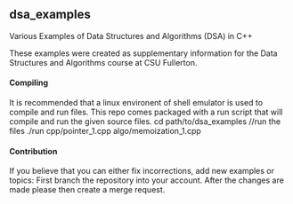 ## dsa_examples
Various Examples of Data Structures and Algorithms (DSA) in C++

These examples were created as supplementary information for the 
Data Structures and Algorithms course at CSU Fullerton. 

#### Compiling
It is recommended that a linux environent of shell emulator is used to compile and run files.
This repo comes packaged with a run script that will compile and run the given source files.
	cd path/to/dsa_examples
	//run the files
	./run cpp/pointer_1.cpp algo/memoization_1.cpp

#### Contribution
If you believe that you can either fix incorrections, add new examples or topics:
First branch the repository into your account. After the changes are made please 
then create a merge request.
